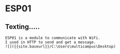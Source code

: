 ESP01
==========================
  Texting.....
  ----------------------

    ESP01 is a module to communicate with WiFi.
    I used in HTTP to send and get a message.
    ![]({{site.baseurl}}/C:\Users\multicampus\Desktop)
